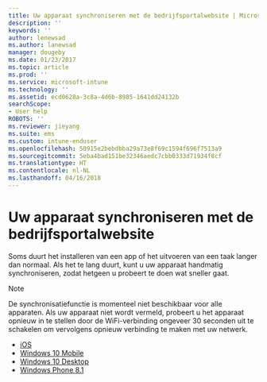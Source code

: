 ```yaml
---
title: Uw apparaat synchroniseren met de bedrijfsportalwebsite | Microsoft Docs
description: ''
keywords: ''
author: lenewsad
ms.author: lanewsad
manager: dougeby
ms.date: 01/23/2017
ms.topic: article
ms.prod: ''
ms.service: microsoft-intune
ms.technology: ''
ms.assetid: ecd0628a-3c8a-4d6b-8985-1641dd24132b
searchScope:
- User help
ROBOTS: ''
ms.reviewer: jieyang
ms.suite: ems
ms.custom: intune-enduser
ms.openlocfilehash: 50915e2bebdbba29a73e8f69c1594f696f7513a9
ms.sourcegitcommit: 5eba4bad151be32346aedc7cbb0333d71934f8cf
ms.translationtype: HT
ms.contentlocale: nl-NL
ms.lasthandoff: 04/16/2018
---
```

# <a name="sync-your-device-with-the-company-portal-website"></a>Uw apparaat synchroniseren met de bedrijfsportalwebsite

Soms duurt het installeren van een app of het uitvoeren van een taak langer dan normaal. Als het te lang duurt, kunt u uw apparaat handmatig synchroniseren, zodat hetgeen u probeert te doen wat sneller gaat.

> [!Note]
> De synchronisatiefunctie is momenteel niet beschikbaar voor alle apparaten. Als uw apparaat niet wordt vermeld, probeert u het apparaat opnieuw in te stellen door de WiFi-verbinding ongeveer 30 seconden uit te schakelen om vervolgens opnieuw verbinding te maken met uw netwerk.

* [iOS](sync-your-device-manually-ios.md)
* [Windows 10 Mobile](sync-your-device-manually-windows.md#windows-10-mobile)
* [Windows 10 Desktop](sync-your-device-manually-windows.md#windows-10-desktop)
* [Windows Phone 8.1](sync-your-device-manually-windows.md#windows-phone-81)
